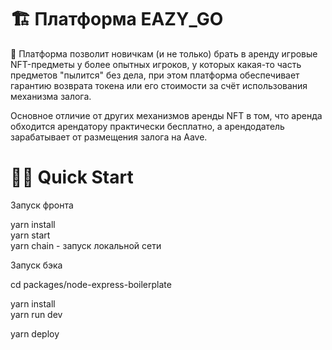 # 🏗 Платформа EAZY_GO

🧪 Платформа позволит новичкам (и не только) брать в аренду игровые NFT-предметы у более опытных игроков, у которых какая-то часть предметов "пылится" без дела, при этом платформа обеспечивает гарантию возврата токена или его стоимости за счёт использования механизма залога.

Основное отличие от других механизмов аренды NFT в том, что аренда обходится арендатору практически бесплатно, а арендодатель зарабатывает от размещения залога на Aave.


# 🏄‍♂️ Quick Start
Запуск фронта

 yarn install <br>
 yarn start <br>
 yarn chain - запуск локальной сети <br>

Запуск бэка

cd packages/node-express-boilerplate

yarn install <br>
yarn run dev

yarn deploy



